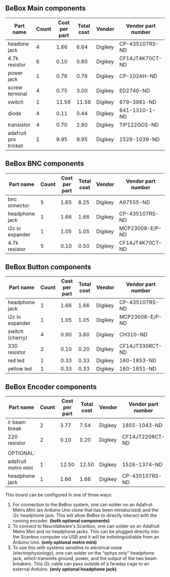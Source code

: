 ## BeBox Main components

| Part name            | Count | Cost per part | Total cost | Vendor  | Vendor part number | 
|----------------------|-------|---------------|------------|---------|--------------------| 
| headone jack         | 4     | 1.66          | 6.64       | Digikey | CP-435107RS-ND     | 
| 4.7k resistor        | 6     | 0.10          | 0.60       | Digikey | CF14JT4K70CT-ND    | 
| power jack           | 1     | 0.76          | 0.76       | Digikey | CP-102AH-ND        | 
| screw terminal       | 4     | 0.75          | 3.00       | Digikey | ED2740-ND          | 
| switch               | 1     | 11.56         | 11.56      | Digikey | 679-3961-ND        | 
| diode                | 4     | 0.11          | 0.44       | Digikey | 641-1310-1-ND      | 
| transistor           | 4     | 0.70          | 2.80       | Digikey | TIP122GOS-ND       | 
| adafruit pro trinket | 1     | 9.95          | 9.95       | Digikey | 1528-1039-ND       | 


## BeBox BNC components

| Part name       | Count | Cost per part | Total cost | Vendor  | Vendor part number | 
|-----------------|-------|---------------|------------|---------|--------------------| 
| bnc onnector    | 5     | 1.65          | 8.25       | Digikey | A97555-ND          | 
| headphone jack  | 1     | 1.66          | 1.66       | Digikey | CP-435107RS-ND     | 
| i2c io expander | 1     | 1.05          | 1.05       | Digikey | MCP23008-E/P-ND    | 
| 4.7k resistor   | 5     | 0.10          | 0.50       | Digikey | CF14JT4K70CT-ND    | 

## BeBox Button components

| Part name       | Count | Cost per part | Total cost | Vendor  | Vendor part number | 
|-----------------|-------|---------------|------------|---------|--------------------| 
| headphone jack  | 1     | 1.66          | 1.66       | Digikey | CP-435107RS-ND     | 
| i2c io expander | 1     | 1.05          | 1.05       | Digikey | MCP23008-E/P-ND    | 
| switch (cherry) | 4     | 0.90          | 3.60       | Digikey | CH310-ND           | 
| 330 resistor    | 2     | 0.10          | 0.20       | Digikey | CF14JT330RCT-ND    | 
| red led         | 1     | 0.33          | 0.33       | Digikey | 160-1853-ND        | 
| yellow led      | 1     | 0.33          | 0.33       | Digikey | 160-1851-ND        | 

## BeBox Encoder components

| Part name           | Count | Cost per part | Total cost | Vendor  | Vendor part number | 
|---------------------|-------|---------------|------------|---------|--------------------| 
| ir beam break       | 2     | 3.77          | 7.54       | Digikey | 1855-1043-ND       | 
| 220 resistor        | 2     | 0.10          | 0.20       | Digikey | CF14JT220RCT-ND    | 
|                     |       |               |            |         |                    | 
| OPTIONAL:           |       |               |            |         |                    | 
| adafruit metro mini | 1     | 12.50         | 12.50      | Digikey | 1528-1374-ND       | 
| headphone jack      | 1     | 1.66          | 1.66       | Digikey | CP-435107RS-ND     | 

This board can be configured in one of three ways: 
1. For connection to the BeBox system, one can solder on an Adafruit Metro Mini (an Arduino Uno clone that has been miniaturized) and the i2c headphone jack. This will allow BeBox to directly interact with the running encoder.  __(both optional components)__
2. To connect to Neurolabware's Scanbox, one can solder on an Adafruit Metro Mini and no headphone jacks. This can be plugged directly into the Scanbox computer via USB and it will be indistinguishable from an Arduino Uno.  __(only optional metro mini)__
3. To use this with systems sensitive to electrical noise (electrophysiology), one can solder on the "ephys only" headphone jack, which transmits ground, power, and the output of the two beam breakers. This i2c cable can pass outside of a faraday cage to an external Arduino.  __(only optional headphone jack)__

